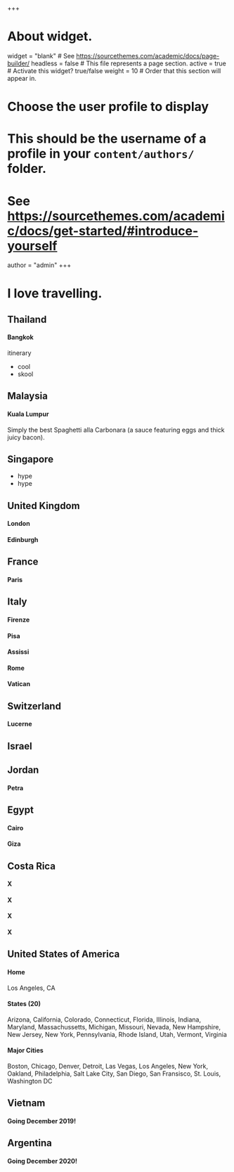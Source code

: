 +++
# About widget.
widget = "blank"  # See https://sourcethemes.com/academic/docs/page-builder/
headless = false  # This file represents a page section.
active = true  # Activate this widget? true/false
weight = 10  # Order that this section will appear in.

# Choose the user profile to display
# This should be the username of a profile in your `content/authors/` folder.
# See https://sourcethemes.com/academic/docs/get-started/#introduce-yourself
author = "admin"
+++

# I love travelling.

## **Thailand**

#### Bangkok

itinerary
* cool
* skool

## **Malaysia**

#### Kuala Lumpur

Simply the best Spaghetti alla Carbonara (a sauce featuring eggs and thick juicy bacon).

## **Singapore**

* hype
* hype

## **United Kingdom**

#### London

#### Edinburgh

## **France**

#### Paris

## **Italy**

#### Firenze

#### Pisa

#### Assissi

#### Rome

#### Vatican

## **Switzerland**

#### Lucerne

## **Israel**


## **Jordan**

#### Petra

## **Egypt**

#### Cairo

#### Giza

## **Costa Rica**

#### X

#### X

#### X

#### X

## **United States of America**

#### Home
Los Angeles, CA

#### States (20)
Arizona, California, Colorado, Connecticut, Florida, Illinois, Indiana, Maryland, Massachussetts, Michigan, Missouri, Nevada, New Hampshire, New Jersey, New York, Pennsylvania, Rhode Island, Utah, Vermont, Virginia

#### Major Cities
Boston, Chicago, Denver, Detroit, Las Vegas, Los Angeles, New York, Oakland, Philadelphia, Salt Lake City, San Diego, San Fransisco, St. Louis, Washington DC

## **Vietnam**

#### Going December 2019!

## **Argentina**

#### Going December 2020!



